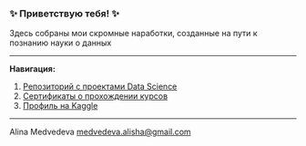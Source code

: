 ### ✨ Приветствую тебя! ✨

Здесь собраны мои скромные наработки, созданные на пути к познанию науки о данных 
____________________________________________________________________

**Навигация:**  

1. [Репозиторий с проектами Data Science](https://github.com/AlishaMv/Data_Science_Projects)  
2. [Сертификаты о прохождении курсов](https://github.com/AlishaMv/Data_Science_Projects/tree/main/certificates)
3. [Профиль на Kaggle](https://www.kaggle.com/alinamedvedeva)
_____________________________

Alina Medvedeva medvedeva.alisha@gmail.com

<!--
**alina-medvedeva/alina-medvedeva** is a ✨ _special_ ✨ repository because its `README.md` (this file) appears on your GitHub profile.

Here are some ideas to get you started:

- 🔭 I’m currently working on ...
- 🌱 I’m currently learning ...
- 👯 I’m looking to collaborate on ...
- 🤔 I’m looking for help with ...
- 💬 Ask me about ...
- 📫 How to reach me: ...
- 😄 Pronouns: ...
- ⚡ Fun fact: ...
-->
